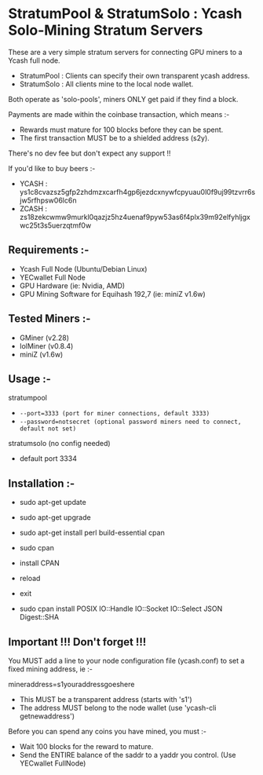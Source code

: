 # StratumPool & StratumSolo : Ycash Solo-Mining Stratum Servers

These are a very simple stratum servers for connecting GPU miners to a Ycash full node.

- StratumPool : Clients can specify their own transparent ycash address.
- StratumSolo : All clients mine to the local node wallet.

Both operate as 'solo-pools', miners ONLY get paid if they find a block.

Payments are made within the coinbase transaction, which means :-
- Rewards must mature for 100 blocks before they can be spent.
- The first transaction MUST be to a shielded address (s2y).

There's no dev fee but don't expect any support !! 

If you'd like to buy beers :-
- YCASH : ys1c8cvazsz5gfp2zhdmzxcarfh4gp6jezdcxnywfcpyuau0l0f9uj99tzvrr6sjw5rfhpsw06lc6n
- ZCASH : zs18zekcwmw9murkl0qazjz5hz4uenaf9pyw53as6f4plx39m92elfyhljgxwc25t3s5uerzqtmf0w

## Requirements :-

- Ycash Full Node (Ubuntu/Debian Linux)
- YECwallet Full Node
- GPU Hardware (ie: Nvidia, AMD)
- GPU Mining Software for Equihash 192,7 (ie: miniZ v1.6w)

## Tested Miners :-

- GMiner (v2.28)
- lolMiner (v0.8.4)
- miniZ (v1.6w)

## Usage :-

stratumpool 

* `--port=3333 (port for miner connections, default 3333)`
* `--password=notsecret (optional password miners need to connect, default not set)`

stratumsolo (no config needed)

* default port 3334

## Installation  :-

* sudo apt-get update
* sudo apt-get upgrade
* sudo apt-get install perl build-essential cpan
* sudo cpan
* install CPAN
* reload
* exit

* sudo cpan install POSIX IO::Handle IO::Socket IO::Select JSON	Digest::SHA


## Important !!! Don't forget !!!

You MUST add a line to your node configuration file (ycash.conf) to set a fixed mining address, ie :-

mineraddress=s1youraddressgoeshere

* This MUST be a transparent address (starts with 's1')
* The address MUST belong to the node wallet (use 'ycash-cli getnewaddress')

Before you can spend any coins you have mined, you must :-

* Wait 100 blocks for the reward to mature.
* Send the ENTIRE balance of the saddr to a yaddr you control. (Use YECwallet FullNode)

